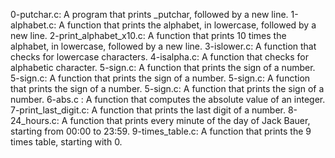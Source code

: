 0-putchar.c: A program that prints _putchar, followed by a new line.
1-alphabet.c: A function that prints the alphabet, in lowercase, followed by a new line.
2-print_alphabet_x10.c: A function that prints 10 times the alphabet, in lowercase, followed by a new line.
3-islower.c: A function that checks for lowercase characters.
4-isalpha.c: A function that checks for alphabetic character.
5-sign.c: A function that prints the sign of a number.
5-sign.c: A function that prints the sign of a number.
5-sign.c: A function that prints the sign of a number.
5-sign.c: A function that prints the sign of a number.
6-abs.c : A function that computes the absolute value of an integer.
7-print_last_digit.c: A function that prints the last digit of a number.
8-24_hours.c: A function that prints every minute of the day of Jack Bauer, starting from 00:00 to 23:59.
9-times_table.c: A function that prints the 9 times table, starting with 0.

